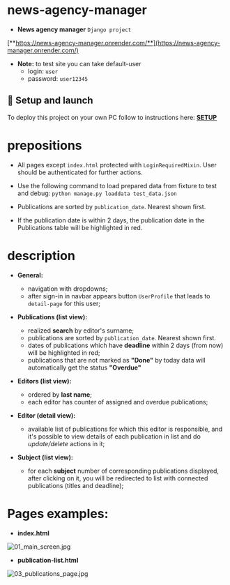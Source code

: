 # news-agency-manager
- **News agency manager**  `Django project` 
 
[**https://news-agency-manager.onrender.com/**](https://news-agency-manager.onrender.com/)


- **Note:** to test site you can take default-user
  - login: `user`
  - password: `user12345`



## 🔧 Setup and launch

To deploy this project on your own PC follow to instructions here: [**SETUP**](SETUP.md)


# prepositions
- All pages except `index.html` protected with `LoginRequiredMixin`. User should be authenticated for 
further actions.

- Use the following command to load prepared data from fixture to test and debug:
 ```python manage.py loaddata test_data.json```

- Publications are sorted by `publication_date`. Nearest shown first.
- If the publication date is within 2 days, the publication date in the Publications table will 
  be highlighted in red.

# description
- **General:**
	- navigation with dropdowns;
	- after sign-in in navbar appears button `UserProfile` that leads to `detail-page` for this user;

- **Publications (list view):** 
	- realized **search** by editor's surname;
	- publications are sorted by `publication_date`. Nearest shown first.
	- dates of publications which have **deadline** within 2 days (from now) will be 
      highlighted in 
      red;
	- publications that are not marked as **"Done"** by today data will automatically get the 
      status **"Overdue"**

- **Editors (list view):**
	- ordered by **last name**;
	- each editor has counter of assigned and overdue publications;

- **Editor (detail view):**
	- available list of publications for which this editor is responsible, and it's 
      possible to 
      view details of each publication in list and do *update/delete* actions in it;
	
- **Subject (list view):**
	- for each **subject** number of corresponding publications displayed, after clicking on it, 
      you will be redirected to list with connected publications (titles and deadline);

# Pages examples:
- **index.html**

![01_main_screen.jpg](screenshorts/01_main_screen.jpg)

- **publication-list.html**

![03_publications_page.jpg](screenshorts/03_publications_page.jpg)
